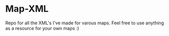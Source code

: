 # Map-XML

Repo for all the XML's I've made for varous maps. Feel free to use anything as a resource for your own maps :)
